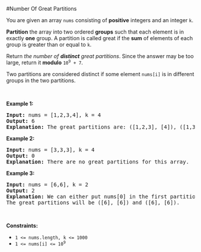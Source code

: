 #Number Of Great Partitions
<p>You are given an array <code>nums</code> consisting of <strong>positive</strong> integers and an integer <code>k</code>.</p>
<p><strong>Partition</strong> the array into two ordered <strong>groups</strong> such that each element is in exactly <strong>one</strong> group. A partition is called great if the <strong>sum</strong> of elements of each group is greater than or equal to <code>k</code>.</p>
<p>Return <em>the number of <strong>distinct</strong> great partitions</em>. Since the answer may be too large, return it <strong>modulo</strong> <code>10<sup>9</sup> + 7</code>.</p>
<p>Two partitions are considered distinct if some element <code>nums[i]</code> is in different groups in the two partitions.</p>
<p> </p>
<p><strong class="example">Example 1:</strong></p>
<pre><strong>Input:</strong> nums = [1,2,3,4], k = 4
<strong>Output:</strong> 6
<strong>Explanation:</strong> The great partitions are: ([1,2,3], [4]), ([1,3], [2,4]), ([1,4], [2,3]), ([2,3], [1,4]), ([2,4], [1,3]) and ([4], [1,2,3]).
</pre>
<p><strong class="example">Example 2:</strong></p>
<pre><strong>Input:</strong> nums = [3,3,3], k = 4
<strong>Output:</strong> 0
<strong>Explanation:</strong> There are no great partitions for this array.
</pre>
<p><strong class="example">Example 3:</strong></p>
<pre><strong>Input:</strong> nums = [6,6], k = 2
<strong>Output:</strong> 2
<strong>Explanation:</strong> We can either put nums[0] in the first partition or in the second partition.
The great partitions will be ([6], [6]) and ([6], [6]).
</pre>
<p> </p>
<p><strong>Constraints:</strong></p>
<ul>
<li><code>1 &lt;= nums.length, k &lt;= 1000</code></li>
<li><code>1 &lt;= nums[i] &lt;= 10<sup>9</sup></code></li>
</ul>
